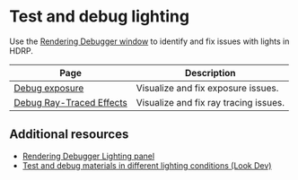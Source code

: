 # Test and debug lighting

Use the [Rendering Debugger window](rendering-debugger-window-reference.md) to identify and fix issues with lights in HDRP. 

| Page| Description |
|-|-|
| [Debug exposure](test-debug-exposure.md) | Visualize and fix exposure issues. |
|[Debug Ray-Traced Effects](Ray-Tracing-Debug.md)|Visualize and fix ray tracing issues.|

## Additional resources

- [Rendering Debugger Lighting panel](rendering-debugger-window-reference.md#LightingPanel)
- [Test and debug materials in different lighting conditions (Look Dev)](test-and-debug-materials-in-different-lighting-conditions-look-dev.md)